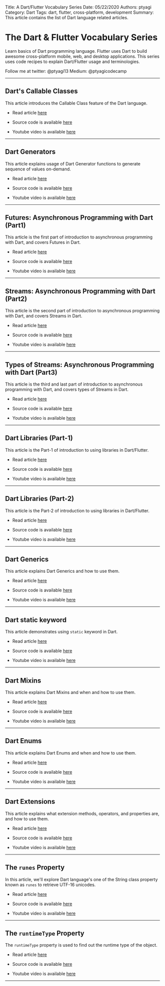 Title: A Dart/Flutter Vocabulary Series
Date: 05/22/2020
Authors: ptyagi
Category: Dart
Tags: dart, flutter, cross-platform, development
Summary: This article contains the list of Dart language related articles.


# The Dart & Flutter Vocabulary Series

Learn basics of Dart programming language. Flutter uses Dart to build awesome cross-platform mobile, web, and desktop applications. This series uses code recipes to explain Dart/Flutter usage and terminologies.


Follow me at twitter: @ptyagi13
Medium: @ptyagicodecamp

---

##  Dart's Callable Classes

This article introduces the Callable Class feature of the Dart language.

* Read article [here](https://ptyagicodecamp.github.io/dart-callable-classes.html)

* Source code is available [here](https://github.com/ptyagicodecamp/dart_vocab/blob/master/src/callable_class.dart)

* Youtube video is available [here](https://youtu.be/Xx3AySX1R0U)

---

##  Dart Generators

This article explains usage of Dart Generator functions to generate sequence of values on-demand.

* Read article [here](https://ptyagicodecamp.github.io/dart-generators.html)

* Source code is available [here](https://github.com/ptyagicodecamp/dart_vocab/blob/master/src/generators.dart)

* Youtube video is available [here](https://youtu.be/hbaCIwAzooM)

---

##  Futures: Asynchronous Programming with Dart (Part1)

This article is the first part of introduction to asynchronous programming with Dart, and covers Futures in Dart.

* Read article [here](https://ptyagicodecamp.github.io/futures-asynchronous-programming-with-dart.html)

* Source code is available [here](https://github.com/ptyagicodecamp/dart_vocab/blob/master/src/futures/futures.dart)

* Youtube video is available [here](https://youtu.be/ZQ0bWpK7u2E)

---

##  Streams: Asynchronous Programming with Dart (Part2)

This article is the second part of introduction to asynchronous programming with Dart, and covers Streams in Dart.

* Read article [here](https://ptyagicodecamp.github.io/streams-asynchronous-programming-with-dart.html)

* Source code is available [here](https://github.com/ptyagicodecamp/dart_vocab/blob/master/src/streams/streams.dart)

* Youtube video is available [here](https://youtu.be/b4c_bEguNqU)

---

##  Types of Streams: Asynchronous Programming with Dart (Part3)

This article is the third and last part of introduction to asynchronous programming with Dart, and covers types of Streams in Dart.

* Read article [here](https://ptyagicodecamp.github.io/types-of-streams-asynchronous-programming-with-dart.html)

* Source code is available [here](https://github.com/ptyagicodecamp/dart_vocab/blob/master/src/streams/streams_types.dart)

* Youtube video is available [here](https://youtu.be/CuZKdr6Jark)

---

##  Dart Libraries (Part-1)

This article is the Part-1 of introduction to using libraries in Dart/Flutter.

* Read article [here](https://ptyagicodecamp.github.io/dart-libraries-part1.html)

* Source code is available [here](https://github.com/ptyagicodecamp/dart_vocab/blob/master/src/libraries)

* Youtube video is available [here](https://youtu.be/CSQnfff18X8)

---

##  Dart Libraries (Part-2)

This article is the Part-2 of introduction to using libraries in Dart/Flutter.

* Read article [here](https://ptyagicodecamp.github.io/dart-libraries-part2.html)

* Source code is available [here](https://github.com/ptyagicodecamp/dart_vocab/blob/master/src/libraries)

* Youtube video is available [here](https://youtu.be/aHf1ENZWmzY)

---


##  Dart Generics

This article explains Dart Generics and how to use them.

* Read article [here](https://ptyagicodecamp.github.io/dart-generics.html)

* Source code is available [here](https://github.com/ptyagicodecamp/dart_vocab/blob/master/src/generics.dart)

* Youtube video is available [here](https://youtu.be/Qm2SkRpleO0)

---

##  Dart static keyword

This article demonstrates using `static` keyword in Dart.

* Read article [here](https://ptyagicodecamp.github.io/dart-static-keyword.html)

* Source code is available [here](https://github.com/ptyagicodecamp/dart_vocab/blob/master/src/static.dart)

* Youtube video is available [here](https://youtu.be/Du81OvbtA3Y)

---

## Dart Mixins

This article explains Dart Mixins and when and how to use them.

* Read article [here](https://ptyagicodecamp.github.io/dart-mixins.html)

* Source code is available [here](https://github.com/ptyagicodecamp/dart_vocab/blob/master/src/mixins.dart)

* Youtube video is available [here](https://youtu.be/r9rIEqDAZcc)

---

## Dart Enums

This article explains Dart Enums and when and how to use them.

* Read article [here](https://ptyagicodecamp.github.io/dart-enums.html)

* Source code is available [here](https://github.com/ptyagicodecamp/dart_vocab/blob/master/src/enums.dart)

* Youtube video is available [here](https://youtu.be/A0M3iXZQjyo)

---

## Dart Extensions

This article explains what extension methods, operators, and properties are, and how to use them.

* Read article [here](https://ptyagicodecamp.github.io/dart-extensions.html)

* Source code is available [here](https://github.com/ptyagicodecamp/dart_vocab/blob/master/src/extensions.dart)

* Youtube video is available [here](https://youtu.be/NYahXrWoepo)

---

## The `runes` Property

In this article, we'll explore Dart language's one of the String class property known as `runes` to retrieve UTF-16 unicodes.

* Read article [here](https://ptyagicodecamp.github.io/the-runes-property.html)

* Source code is available [here](https://github.com/ptyagicodecamp/dart_vocab/blob/master/src/runes.dart)

* Youtube video is available [here](https://youtu.be/y9QpGpWpCbE)

---

## The `runtimeType` Property

The `runtimeType` property is used to find out the runtime type of the object.

* Read article [here](https://ptyagicodecamp.github.io/the-runtimetype-property.html)

* Source code is available [here](https://github.com/ptyagicodecamp/dart_vocab/blob/master/src/runtimeType.dart)

* Youtube video is available [here](https://youtu.be/2Oa5mJU3KUY)


---
